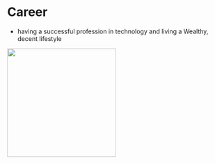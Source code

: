 # Career

- having a successful profession in technology and living a Wealthy, decent lifestyle 

<img src=https://richlifestyle.co/wp-content/uploads/2022/01/im-459486-960x750.jpeg
height="250px"/>
